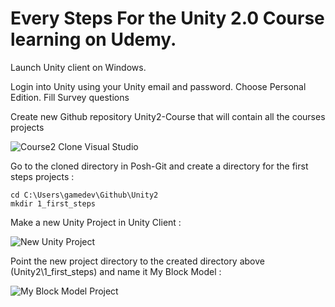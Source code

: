 # Every Steps For the Unity 2.0 Course learning on Udemy.

Launch Unity client on Windows.

Login into Unity using your Unity email and password. Choose Personal Edition. Fill Survey questions

Create new Github repository Unity2-Course that will contain all the courses projects

![Course2 Clone Visual Studio](Team-Explorer-Clone-Course2-Repository.png)

Go to the cloned directory in Posh-Git and create a directory for the first steps projects :
```
cd C:\Users\gamedev\Github\Unity2
mkdir 1_first_steps
```

Make a new Unity Project in Unity Client :

![New Unity Project](new-unity-project.png)

Point the new project directory to the created directory above (Unity2\1_first_steps) and name it My Block Model :

![My Block Model Project](my-block-model-new-project.png)

